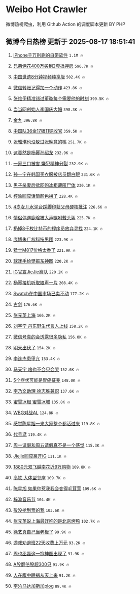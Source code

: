 # Weibo Hot Crawler 



微博热榜爬虫，利用 Github Action 的调度脚本更新 BY PHP 


## 微博今日热榜 更新于 2025-08-17 18:51:41 
1. [iPhone千万别删的自带软件](https://s.weibo.com/weibo?q=%23iPhone%E5%8D%83%E4%B8%87%E5%88%AB%E5%88%A0%E7%9A%84%E8%87%AA%E5%B8%A6%E8%BD%AF%E4%BB%B6%23&t=31&band_rank=1&Refer=top) `1.1M 🔥` 

1. [兄弟俩花400万买到2套抵押房](https://s.weibo.com/weibo?q=%23%E5%85%84%E5%BC%9F%E4%BF%A9%E8%8A%B1400%E4%B8%87%E4%B9%B0%E5%88%B02%E5%A5%97%E6%8A%B5%E6%8A%BC%E6%88%BF%23&t=31&band_rank=2&Refer=top) `596.7K 🔥` 

1. [中国世遗8分钟视频纯享版](https://s.weibo.com/weibo?q=%23%E4%B8%AD%E5%9B%BD%E4%B8%96%E9%81%978%E5%88%86%E9%92%9F%E8%A7%86%E9%A2%91%E7%BA%AF%E4%BA%AB%E7%89%88%23&t=31&band_rank=3&Refer=top) `502.4K 🔥` 

1. [微信转账记得加一个动作](https://s.weibo.com/weibo?q=%E5%BE%AE%E4%BF%A1%E8%BD%AC%E8%B4%A6%E8%AE%B0%E5%BE%97%E5%8A%A0%E4%B8%80%E4%B8%AA%E5%8A%A8%E4%BD%9C&t=31&band_rank=4&Refer=top) `423.8K 🔥` 

1. [张维伊精准错过董璇每个需要他的时刻](https://s.weibo.com/weibo?q=%E5%BC%A0%E7%BB%B4%E4%BC%8A%E7%B2%BE%E5%87%86%E9%94%99%E8%BF%87%E8%91%A3%E7%92%87%E6%AF%8F%E4%B8%AA%E9%9C%80%E8%A6%81%E4%BB%96%E7%9A%84%E6%97%B6%E5%88%BB&t=31&band_rank=5&Refer=top) `399.5K 🔥` 

1. [当当网创始人李国庆大婚](https://s.weibo.com/weibo?q=%23%E5%BD%93%E5%BD%93%E7%BD%91%E5%88%9B%E5%A7%8B%E4%BA%BA%E6%9D%8E%E5%9B%BD%E5%BA%86%E5%A4%A7%E5%A9%9A%23&t=31&band_rank=6&Refer=top) `398.3K 🔥` 

1. [金九](https://s.weibo.com/weibo?q=%E9%87%91%E4%B9%9D&t=31&band_rank=7&Refer=top) `396.8K 🔥` 

1. [中国队36金17银11铜收官](https://s.weibo.com/weibo?q=%23%E4%B8%AD%E5%9B%BD%E9%98%9F36%E9%87%9117%E9%93%B611%E9%93%9C%E6%94%B6%E5%AE%98%23&t=31&band_rank=8&Refer=top) `359.5K 🔥` 

1. [张雅琪也没躲过张晚意的嘴](https://s.weibo.com/weibo?q=%E5%BC%A0%E9%9B%85%E7%90%AA%E4%B9%9F%E6%B2%A1%E8%BA%B2%E8%BF%87%E5%BC%A0%E6%99%9A%E6%84%8F%E7%9A%84%E5%98%B4&t=31&band_rank=9&Refer=top) `251.7K 🔥` 

1. [这竟然是杨幂孙绍龙](https://s.weibo.com/weibo?q=%E8%BF%99%E7%AB%9F%E7%84%B6%E6%98%AF%E6%9D%A8%E5%B9%82%E5%AD%99%E7%BB%8D%E9%BE%99&t=31&band_rank=10&Refer=top) `232.9K 🔥` 

1. [一家三口被害  嫌犯精神分裂](https://s.weibo.com/weibo?q=%E4%B8%80%E5%AE%B6%E4%B8%89%E5%8F%A3%E8%A2%AB%E5%AE%B3%20%20%E5%AB%8C%E7%8A%AF%E7%B2%BE%E7%A5%9E%E5%88%86%E8%A3%82&t=31&band_rank=11&Refer=top) `232.9K 🔥` 

1. [孙一宁在韩国买衣服被店员翻白眼](https://s.weibo.com/weibo?q=%23%E5%AD%99%E4%B8%80%E5%AE%81%E5%9C%A8%E9%9F%A9%E5%9B%BD%E4%B9%B0%E8%A1%A3%E6%9C%8D%E8%A2%AB%E5%BA%97%E5%91%98%E7%BF%BB%E7%99%BD%E7%9C%BC%23&t=31&band_rank=12&Refer=top) `231.6K 🔥` 

1. [男子杀妻后欲网购冰柜藏匿尸体](https://s.weibo.com/weibo?q=%23%E7%94%B7%E5%AD%90%E6%9D%80%E5%A6%BB%E5%90%8E%E6%AC%B2%E7%BD%91%E8%B4%AD%E5%86%B0%E6%9F%9C%E8%97%8F%E5%8C%BF%E5%B0%B8%E4%BD%93%23&t=31&band_rank=13&Refer=top) `230.1K 🔥` 

1. [梓渝回应话筒颜色换了](https://s.weibo.com/weibo?q=%23%E6%A2%93%E6%B8%9D%E5%9B%9E%E5%BA%94%E8%AF%9D%E7%AD%92%E9%A2%9C%E8%89%B2%E6%8D%A2%E4%BA%86%23&t=31&band_rank=14&Refer=top) `228.4K 🔥` 

1. [4岁女儿水泥台踩脚印获父母硬核批注](https://s.weibo.com/weibo?q=%234%E5%B2%81%E5%A5%B3%E5%84%BF%E6%B0%B4%E6%B3%A5%E5%8F%B0%E8%B8%A9%E8%84%9A%E5%8D%B0%E8%8E%B7%E7%88%B6%E6%AF%8D%E7%A1%AC%E6%A0%B8%E6%89%B9%E6%B3%A8%23&t=31&band_rank=15&Refer=top) `226.6K 🔥` 

1. [情侣偶遇鹿晗被大声嘱咐戴头盔](https://s.weibo.com/weibo?q=%23%E6%83%85%E4%BE%A3%E5%81%B6%E9%81%87%E9%B9%BF%E6%99%97%E8%A2%AB%E5%A4%A7%E5%A3%B0%E5%98%B1%E5%92%90%E6%88%B4%E5%A4%B4%E7%9B%94%23&t=31&band_rank=16&Refer=top) `225.7K 🔥` 

1. [扔掉8千枚比特币的程序员放弃寻找](https://s.weibo.com/weibo?q=%E6%89%94%E6%8E%898%E5%8D%83%E6%9E%9A%E6%AF%94%E7%89%B9%E5%B8%81%E7%9A%84%E7%A8%8B%E5%BA%8F%E5%91%98%E6%94%BE%E5%BC%83%E5%AF%BB%E6%89%BE&t=31&band_rank=17&Refer=top) `224.1K 🔥` 

1. [庞博朱广权科技男团](https://s.weibo.com/weibo?q=%23%E5%BA%9E%E5%8D%9A%E6%9C%B1%E5%B9%BF%E6%9D%83%E7%A7%91%E6%8A%80%E7%94%B7%E5%9B%A2%23&t=31&band_rank=18&Refer=top) `223.9K 🔥` 

1. [猛士M817价格太香了](https://s.weibo.com/weibo?q=%23%E7%8C%9B%E5%A3%ABM817%E4%BB%B7%E6%A0%BC%E5%A4%AA%E9%A6%99%E4%BA%86%23&t=31&band_rank=19&Refer=top) `221.9K 🔥` 

1. [球迷手绘樊振东神图](https://s.weibo.com/weibo?q=%E7%90%83%E8%BF%B7%E6%89%8B%E7%BB%98%E6%A8%8A%E6%8C%AF%E4%B8%9C%E7%A5%9E%E5%9B%BE&t=31&band_rank=20&Refer=top) `220.2K 🔥` 

1. [iG官宣JieJie离队](https://s.weibo.com/weibo?q=%23iG%E5%AE%98%E5%AE%A3JieJie%E7%A6%BB%E9%98%9F%23&t=31&band_rank=21&Refer=top) `220.2K 🔥` 

1. [杨幂接机听取娘声一片](https://s.weibo.com/weibo?q=%23%E6%9D%A8%E5%B9%82%E6%8E%A5%E6%9C%BA%E5%90%AC%E5%8F%96%E5%A8%98%E5%A3%B0%E4%B8%80%E7%89%87%23&t=31&band_rank=22&Refer=top) `208.4K 🔥` 

1. [Swatch在中国市场已卖不动](https://s.weibo.com/weibo?q=%23Swatch%E5%9C%A8%E4%B8%AD%E5%9B%BD%E5%B8%82%E5%9C%BA%E5%B7%B2%E5%8D%96%E4%B8%8D%E5%8A%A8%23&t=31&band_rank=23&Refer=top) `177.2K 🔥` 

1. [古剑](https://s.weibo.com/weibo?q=%E5%8F%A4%E5%89%91&t=31&band_rank=24&Refer=top) `176.6K 🔥` 

1. [张元英上海](https://s.weibo.com/weibo?q=%E5%BC%A0%E5%85%83%E8%8B%B1%E4%B8%8A%E6%B5%B7&t=31&band_rank=25&Refer=top) `166.2K 🔥` 

1. [刘宇宁 丹东野生代言人上线](https://s.weibo.com/weibo?q=%E5%88%98%E5%AE%87%E5%AE%81%20%E4%B8%B9%E4%B8%9C%E9%87%8E%E7%94%9F%E4%BB%A3%E8%A8%80%E4%BA%BA%E4%B8%8A%E7%BA%BF&t=31&band_rank=26&Refer=top) `158.2K 🔥` 

1. [微信号真的会透露很多隐私](https://s.weibo.com/weibo?q=%E5%BE%AE%E4%BF%A1%E5%8F%B7%E7%9C%9F%E7%9A%84%E4%BC%9A%E9%80%8F%E9%9C%B2%E5%BE%88%E5%A4%9A%E9%9A%90%E7%A7%81&t=31&band_rank=27&Refer=top) `156.0K 🔥` 

1. [明天出伏了](https://s.weibo.com/weibo?q=%23%E6%98%8E%E5%A4%A9%E5%87%BA%E4%BC%8F%E4%BA%86%23&t=31&band_rank=28&Refer=top) `154.2K 🔥` 

1. [李连杰患甲亢](https://s.weibo.com/weibo?q=%23%E6%9D%8E%E8%BF%9E%E6%9D%B0%E6%82%A3%E7%94%B2%E4%BA%A2%23&t=31&band_rank=29&Refer=top) `153.4K 🔥` 

1. [马天宇 啥也不会只会哭](https://s.weibo.com/weibo?q=%E9%A9%AC%E5%A4%A9%E5%AE%87%20%E5%95%A5%E4%B9%9F%E4%B8%8D%E4%BC%9A%E5%8F%AA%E4%BC%9A%E5%93%AD&t=31&band_rank=30&Refer=top) `152.6K 🔥` 

1. [5个症状可能是胃癌征兆](https://s.weibo.com/weibo?q=%235%E4%B8%AA%E7%97%87%E7%8A%B6%E5%8F%AF%E8%83%BD%E6%98%AF%E8%83%83%E7%99%8C%E5%BE%81%E5%85%86%23&t=31&band_rank=31&Refer=top) `148.0K 🔥` 

1. [李乃文助理 徐志胜兼职](https://s.weibo.com/weibo?q=%E6%9D%8E%E4%B9%83%E6%96%87%E5%8A%A9%E7%90%86%20%E5%BE%90%E5%BF%97%E8%83%9C%E5%85%BC%E8%81%8C&t=31&band_rank=32&Refer=top) `137.6K 🔥` 

1. [蜜雪冰橙 蜜雪冰城](https://s.weibo.com/weibo?q=%E8%9C%9C%E9%9B%AA%E5%86%B0%E6%A9%99%20%E8%9C%9C%E9%9B%AA%E5%86%B0%E5%9F%8E&t=31&band_rank=33&Refer=top) `135.8K 🔥` 

1. [WBG对战AL](https://s.weibo.com/weibo?q=WBG%E5%AF%B9%E6%88%98AL&t=31&band_rank=34&Refer=top) `124.8K 🔥` 

1. [感觉陈星旭一来大家整个都活过来](https://s.weibo.com/weibo?q=%E6%84%9F%E8%A7%89%E9%99%88%E6%98%9F%E6%97%AD%E4%B8%80%E6%9D%A5%E5%A4%A7%E5%AE%B6%E6%95%B4%E4%B8%AA%E9%83%BD%E6%B4%BB%E8%BF%87%E6%9D%A5&t=31&band_rank=35&Refer=top) `119.8K 🔥` 

1. [代号鸢](https://s.weibo.com/weibo?q=%E4%BB%A3%E5%8F%B7%E9%B8%A2&t=31&band_rank=36&Refer=top) `119.4K 🔥` 

1. [周一请假和周五请假真不是一个感觉](https://s.weibo.com/weibo?q=%23%E5%91%A8%E4%B8%80%E8%AF%B7%E5%81%87%E5%92%8C%E5%91%A8%E4%BA%94%E8%AF%B7%E5%81%87%E7%9C%9F%E4%B8%8D%E6%98%AF%E4%B8%80%E4%B8%AA%E6%84%9F%E8%A7%89%23&t=31&band_rank=37&Refer=top) `115.3K 🔥` 

1. [Jiejie回应离开iG](https://s.weibo.com/weibo?q=%23Jiejie%E5%9B%9E%E5%BA%94%E7%A6%BB%E5%BC%80iG%23&t=31&band_rank=38&Refer=top) `111.1K 🔥` 

1. [1880元双飞越南花近9万购物](https://s.weibo.com/weibo?q=%231880%E5%85%83%E5%8F%8C%E9%A3%9E%E8%B6%8A%E5%8D%97%E8%8A%B1%E8%BF%919%E4%B8%87%E8%B4%AD%E7%89%A9%23&t=31&band_rank=39&Refer=top) `109.8K 🔥` 

1. [高铁 大体型邻座](https://s.weibo.com/weibo?q=%E9%AB%98%E9%93%81%20%E5%A4%A7%E4%BD%93%E5%9E%8B%E9%82%BB%E5%BA%A7&t=31&band_rank=40&Refer=top) `109.7K 🔥` 

1. [陈星旭 如果你惹我我会变得毛茸茸](https://s.weibo.com/weibo?q=%E9%99%88%E6%98%9F%E6%97%AD%20%E5%A6%82%E6%9E%9C%E4%BD%A0%E6%83%B9%E6%88%91%E6%88%91%E4%BC%9A%E5%8F%98%E5%BE%97%E6%AF%9B%E8%8C%B8%E8%8C%B8&t=31&band_rank=41&Refer=top) `109.6K 🔥` 

1. [梓渝音乐节](https://s.weibo.com/weibo?q=%E6%A2%93%E6%B8%9D%E9%9F%B3%E4%B9%90%E8%8A%82&t=31&band_rank=42&Refer=top) `104.4K 🔥` 

1. [敬没抢到票的我](https://s.weibo.com/weibo?q=%E6%95%AC%E6%B2%A1%E6%8A%A2%E5%88%B0%E7%A5%A8%E7%9A%84%E6%88%91&t=31&band_rank=43&Refer=top) `103.6K 🔥` 

1. [张元英说上海最好吃的是北京烤鸭](https://s.weibo.com/weibo?q=%23%E5%BC%A0%E5%85%83%E8%8B%B1%E8%AF%B4%E4%B8%8A%E6%B5%B7%E6%9C%80%E5%A5%BD%E5%90%83%E7%9A%84%E6%98%AF%E5%8C%97%E4%BA%AC%E7%83%A4%E9%B8%AD%23&t=31&band_rank=44&Refer=top) `102.7K 🔥` 

1. [徐艺真自己当老板了](https://s.weibo.com/weibo?q=%E5%BE%90%E8%89%BA%E7%9C%9F%E8%87%AA%E5%B7%B1%E5%BD%93%E8%80%81%E6%9D%BF%E4%BA%86&t=31&band_rank=45&Refer=top) `99.9K 🔥` 

1. [游戏劝退班22天收费上万元](https://s.weibo.com/weibo?q=%23%E6%B8%B8%E6%88%8F%E5%8A%9D%E9%80%80%E7%8F%AD22%E5%A4%A9%E6%94%B6%E8%B4%B9%E4%B8%8A%E4%B8%87%E5%85%83%23&t=31&band_rank=46&Refer=top) `93.2K 🔥` 

1. [周也丞磊这一抱神图出现了](https://s.weibo.com/weibo?q=%E5%91%A8%E4%B9%9F%E4%B8%9E%E7%A3%8A%E8%BF%99%E4%B8%80%E6%8A%B1%E7%A5%9E%E5%9B%BE%E5%87%BA%E7%8E%B0%E4%BA%86&t=31&band_rank=47&Refer=top) `91.9K 🔥` 

1. [A股翻倍股超300只](https://s.weibo.com/weibo?q=%23A%E8%82%A1%E7%BF%BB%E5%80%8D%E8%82%A1%E8%B6%85300%E5%8F%AA%23&t=31&band_rank=48&Refer=top) `91.9K 🔥` 

1. [人在腹中睡祸从天上来](https://s.weibo.com/weibo?q=%E4%BA%BA%E5%9C%A8%E8%85%B9%E4%B8%AD%E7%9D%A1%E7%A5%B8%E4%BB%8E%E5%A4%A9%E4%B8%8A%E6%9D%A5&t=31&band_rank=49&Refer=top) `91.2K 🔥` 

1. [李沁马达加斯加plog](https://s.weibo.com/weibo?q=%23%E6%9D%8E%E6%B2%81%E9%A9%AC%E8%BE%BE%E5%8A%A0%E6%96%AF%E5%8A%A0plog%23&t=31&band_rank=50&Refer=top) `89.4K 🔥` 

